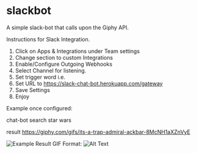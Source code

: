 # slackbot

A simple slack-bot that calls upon the Giphy API.

Instructions for Slack Integration.

1. Click on Apps & Integrations under Team settings
2. Change section to custom Integrations
3. Enable/Configure Outgoing Webhooks
4. Select Channel for listening.
5. Set trigger word i.e.
6. Set URL to https://slack-chat-bot.herokuapp.com/gateway
7. Save Settings
8. Enjoy

Example once configured:

chat-bot search star wars

result https://giphy.com/gifs/its-a-trap-admiral-ackbar-8McNH1aXZnVyE

![Example Result GIF](https://giphy.com/gifs/its-a-trap-admiral-ackbar-8McNH1aXZnVyE)
Format: ![Alt Text](url)